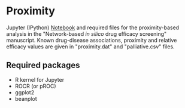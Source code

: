 
# Proximity

Jupyter (IPython) [Notebook](proximity.ipynb) and required files for the proximity-based analysis in the "Network-based *in silico* drug efficacy screening" manuscript.
Known drug-disease associations, proximity and relative efficacy values are given in "proximity.dat" and "palliative.csv" files.

## Required packages

- R kernel for Jupyter
- ROCR (or pROC) 
- ggplot2
- beanplot

